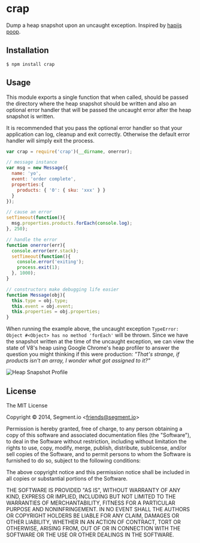 
# crap

Dump a heap snapshot upon an uncaught exception. Inspired by [hapijs poop](https://github.com/hapijs/poop).

## Installation

    $ npm install crap

## Usage

This module exports a single function that when called, should be passed the directory where the heap snapshot should be written and also an optional error handler that will be passed the uncaught error after the heap snapshot is written.

It is recommended that you pass the optional error handler so that your application can log, cleanup and exit correctly. Otherwise the default error handler will simply exit the process.

```js
var crap = require('crap')(__dirname, onerror);

// message instance
var msg = new Message({
  name: 'yo',
  event: 'order complete',
  properties:{
    products: { '0': { sku: 'xxx' } }
  }
});

// cause an error
setTimeout(function(){
  msg.properties.products.forEach(console.log);
}, 250);

// handle the error
function onerror(err){
  console.error(err.stack);
  setTimeout(function(){
    console.error('exiting');
    process.exit(1);
  }, 1000);
}

// constructors make debugging life easier
function Message(obj){
  this.type = obj.type;
  this.event = obj.event;
  this.properties = obj.properties;
}
```

When running the example above, the uncaught exception `TypeError: Object #<Object> has no method 'forEach'` will be thrown. Since we have the snapshot written at the time of the uncaught exception, we can view the state of V8's heap using Google Chrome's heap profiler to answer the question you might thinking if this were production: *"That's strange, if products isn't an array, I wonder what got assigned to it?"*

![Heap Snapshot Profile](https://i.cloudup.com/SbLcyKu6y5.png)

## License

The MIT License

Copyright &copy; 2014, Segment.io &lt;friends@segment.io&gt;

Permission is hereby granted, free of charge, to any person obtaining a copy of this software and associated documentation files (the "Software"), to deal in the Software without restriction, including without limitation the rights to use, copy, modify, merge, publish, distribute, sublicense, and/or sell copies of the Software, and to permit persons to whom the Software is furnished to do so, subject to the following conditions:

The above copyright notice and this permission notice shall be included in all copies or substantial portions of the Software.

THE SOFTWARE IS PROVIDED "AS IS", WITHOUT WARRANTY OF ANY KIND, EXPRESS OR IMPLIED, INCLUDING BUT NOT LIMITED TO THE WARRANTIES OF MERCHANTABILITY, FITNESS FOR A PARTICULAR PURPOSE AND NONINFRINGEMENT. IN NO EVENT SHALL THE AUTHORS OR COPYRIGHT HOLDERS BE LIABLE FOR ANY CLAIM, DAMAGES OR OTHER LIABILITY, WHETHER IN AN ACTION OF CONTRACT, TORT OR OTHERWISE, ARISING FROM, OUT OF OR IN CONNECTION WITH THE SOFTWARE OR THE USE OR OTHER DEALINGS IN THE SOFTWARE.

